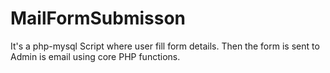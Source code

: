 # MailFormSubmisson
It's a php-mysql Script where user fill form details. Then the form is sent to Admin is email using core PHP functions.
